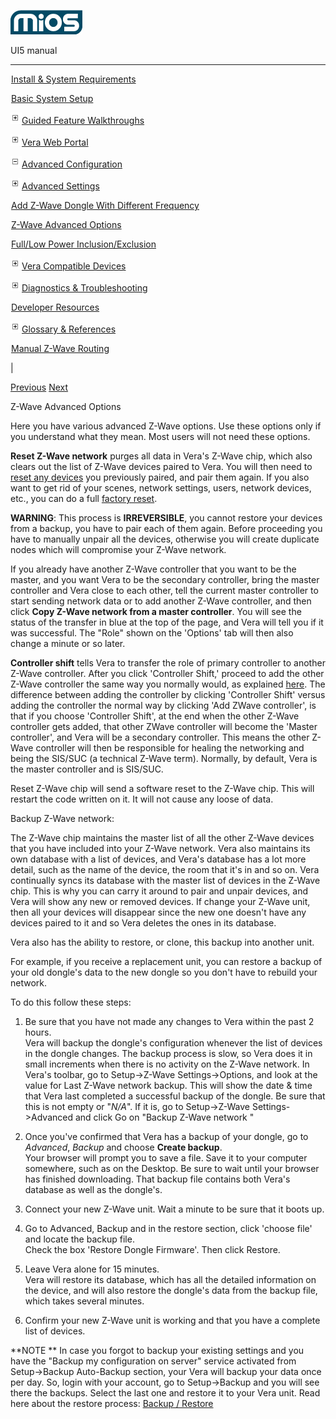![](skins/mios/images/logo.png)

UI5 manual

  
---  
  
![](images/spacer.gif)[Install & System
Requirements](index.html#!docs5/installation_and_system_requirements_en_3lite_all.md)

![](images/spacer.gif)[Basic System Setup ](index.html#!docs5/getting_started_en_3lite_all.md)

![](skins/mios/images/plus.gif)[Guided Feature Walkthroughs
](features_en_3lite_all.html)

![](skins/mios/images/plus.gif)[Vera Web Portal](index.html#!docs5/web_portal_en_3lite_all.md)

![](skins/mios/images/minus.gif)[Advanced
Configuration](index.html#!docs5/advanced_configuration_en_3lite_all.md)

![](skins/mios/images/plus.gif)[Advanced Settings](index.html#!docs5/advanced_settings_en_3lite_all.md)

![](images/spacer.gif)[Add Z-Wave Dongle With Different Frequency](index.html#!docs5/changing_zwave_port_en_3lite_all.md)

![](images/spacer.gif)[Z-Wave Advanced Options](index.html#!docs5/zwave_device_advanced_en_3lite_all.md)

![](images/spacer.gif)[Full/Low Power Inclusion/Exclusion](index.html#!docs5/full_power_inclusion_en_3lite_all.md)

![](skins/mios/images/plus.gif)[Vera Compatible
Devices](index.html#!docs5/supported_hardware_en_3lite_all.md)

![](skins/mios/images/plus.gif)[Diagnostics &
Troubleshooting](index.html#!docs5/troubleshooting_en_3lite_all.md)

![](images/spacer.gif)[Developer Resources](index.html#!docs5/developers_en_3lite_all.md)

![](skins/mios/images/plus.gif)[Glossary &
References](index.html#!docs5/reference_en_3lite_all.md)

![](images/spacer.gif)[Manual Z-Wave Routing](index.html#!docs5/ManualRoute_en_3lite_all.md)

|

[Previous](index.html#!docs5/changing_zwave_port_en_3lite_all.md)
[Next](index.html#!docs5/full_power_inclusion_en_3lite_all.md)

Z-Wave Advanced Options

Here you have various advanced Z-Wave options. Use these options only if you
understand what they mean. Most users will not need these options.  
  

**Reset Z-Wave network** purges all data in Vera's Z-Wave chip, which also clears out the list of Z-Wave devices paired to Vera. You will then need to [reset any devices](http://wiki.micasaverde.com/index.php/Reset_Node) you previously paired, and pair them again. If you also want to get rid of your scenes, network settings, users, network devices, etc., you can do a full [factory reset](http://wiki.micasaverde.com/index.php/Factory_Reset). 

**WARNING**: This process is **IRREVERSIBLE**, you cannot restore your devices from a backup, you have to pair each of them again. Before proceeding you have to manually unpair all the devices, otherwise you will create duplicate nodes which will compromise your Z-Wave network. 

  
If you already have another Z-Wave controller that you want to be the master,
and you want Vera to be the secondary controller, bring the master controller
and Vera close to each other, tell the current master controller to start
sending network data or to add another Z-Wave controller, and then click
**Copy Z-Wave network from a master controller**. You will see the status of
the transfer in blue at the top of the page, and Vera will tell you if it was
successful. The "Role" shown on the 'Options' tab will then also change a
minute or so later.

**Controller shift** tells Vera to transfer the role of primary controller to another Z-Wave controller. After you click 'Controller Shift,' proceed to add the other Z-Wave controller the same way you normally would, as explained [here](http://wiki.micasaverde.com/index.php/ZWave_Add_Controller). The difference between adding the controller by clicking 'Controller Shift' versus adding the controller the normal way by clicking 'Add ZWave controller', is that if you choose 'Controller Shift', at the end when the other Z-Wave controller gets added, that other ZWave controller will become the 'Master controller', and Vera will be a secondary controller. This means the other Z-Wave controller will then be responsible for healing the networking and being the SIS/SUC (a technical Z-Wave term). Normally, by default, Vera is the master controller and is SIS/SUC.   

Reset Z-Wave chip will send a software reset to the Z-Wave chip. This will
restart the code written on it. It will not cause any loose of data.

Backup Z-Wave network:

The Z-Wave chip maintains the master list of all the other Z-Wave devices that
you have included into your Z-Wave network. Vera also maintains its own
database with a list of devices, and Vera's database has a lot more detail,
such as the name of the device, the room that it's in and so on. Vera
continually syncs its database with the master list of devices in the Z-Wave
chip. This is why you can carry it around to pair and unpair devices, and Vera
will show any new or removed devices. If change your Z-Wave unit, then all
your devices will disappear since the new one doesn't have any devices paired
to it and so Vera deletes the ones in its database.

Vera also has the ability to restore, or clone, this backup into another unit.

For example, if you receive a replacement unit, you can restore a backup of
your old dongle's data to the new dongle so you don't have to rebuild your
network.

To do this follow these steps:

  1. Be sure that you have not made any changes to Vera within the past 2 hours.  
Vera will backup the dongle's configuration whenever the list of devices in
the dongle changes. The backup process is slow, so Vera does it in small
increments when there is no activity on the Z-Wave network. In Vera's toolbar,
go to Setup->Z-Wave Settings->Options, and look at the value for Last Z-Wave
network backup. This will show the date & time that Vera last completed a
successful backup of the dongle. Be sure that this is not empty or "_N/A_". If
it is, go to Setup->Z-Wave Settings->Advanced and click Go on "Backup Z-Wave
network "  

  2. Once you've confirmed that Vera has a backup of your dongle, go to _Advanced_, _Backup_ and choose **Create backup**.  
Your browser will prompt you to save a file. Save it to your computer
somewhere, such as on the Desktop. Be sure to wait until your browser has
finished downloading.  That backup file contains both Vera's database as well
as the dongle's.

  3. Connect your new Z-Wave unit. Wait a minute to be sure that it boots up.
  4. Go to Advanced, Backup and in the restore section, click 'choose file' and locate the backup file.  
Check the box 'Restore Dongle Firmware'. Then click Restore.

  5. Leave Vera alone for 15 minutes.  
Vera will restore its database, which has all the detailed information on the
device, and will also restore the dongle's data from the backup file, which
takes several minutes.

  6. Confirm your new Z-Wave unit is working and that you have a complete list of devices. 

**NOTE ** In case you forgot to backup your existing settings and you have the "Backup my configuration on server" service activated from Setup->Backup Auto-Backup section, your Vera will backup your data once per day. So, login with your account, go to Setup->Backup and you will see there the backups. Select the last one and restore it to your Vera unit. Read here about the restore process: [Backup / Restore](http://wiki.micasaverde.com/index.php/Advanced#Backup.2FRestore)

  

